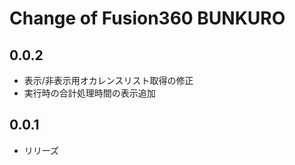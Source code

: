 # Change of Fusion360 BUNKURO

## 0.0.2

- 表示/非表示用オカレンスリスト取得の修正
- 実行時の合計処理時間の表示追加

## 0.0.1

- リリーズ
